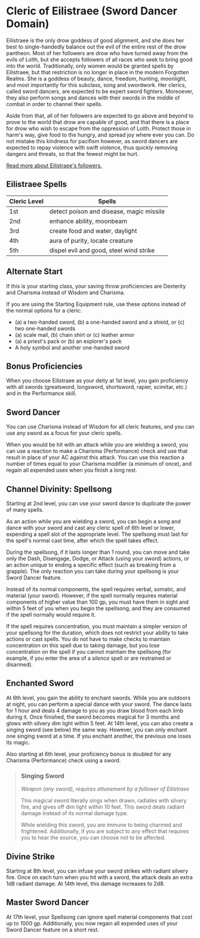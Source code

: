 # Cleric of Eilistraee (Sword Dancer Domain)
Eilistraee is the only drow goddess of good alignment, and she does her best to single-handedly balance out the evil of the entire rest of the drow pantheon. Most of her followers are drow who have turned away from the evils of Lolth, but she accepts followers of all races who seek to bring good into the world. Traditionally, only women would be granted spells by Eilistraee, but that restriction is no longer in place in the modern Forgotten Realms. She is a goddess of beauty, dance, freedom, hunting, moonlight, and most importantly for this subclass, song and swordwork. Her clerics, called sword dancers, are expected to be expert sword fighters. Moreoever, they also perform songs and dances with their swords in the middle of combat in order to channel their spells.

Aside from that, all of her followers are expected to go above and beyond to prove to the world that drow are capable of good, and that there is a place for drow who wish to escape from the oppression of Lolth. Protect those in harm's way, give food to the hungry, and spread joy where ever you can. Do not mistake this kindness for pacifism however, as sword dancers are expected to repay violence with swift violence, thus quickly removing dangers and threats, so that the fewest might be hurt.

[Read more about Eilistraee's followers.](https://forgottenrealms.fandom.com/wiki/Church_of_Eilistraee)

## Eilistraee Spells
Cleric Level | Spells
------------ | ------
1st | detect poison and disease, magic missile
2nd | enhance ability, moonbeam
3rd | create food and water, daylight
4th | aura of purity, locate creature
5th | dispel evil and good, steel wind strike

## Alternate Start
If this is your starting class, your saving throw proficiencies are Dexterity and Charisma instead of Wisdom and Charisma.

If you are using the Starting Equipment rule, use these options instead of the normal options for a cleric:
* (a) a two-handed sword, (b) a one-handed sword and a shield, or (c) two one-handed swords
* (a) scale mail, (b) chain shirt or (c) leather armor
* (a) a priest's pack or (b) an explorer's pack
* A holy symbol and another one-handed sword

## Bonus Proficiencies
When you choose Eilistraee as your deity at 1st level, you gain proficiency with all swords (greatsword, longsword, shortsword, rapier, scimitar, etc.) and in the Performance skill.

## Sword Dancer
You can use Charisma instead of Wisdom for all cleric features, and you can use any sword as a focus for your cleric spells.

When you would be hit with an attack while you are wielding a sword, you can use a reaction to make a Charisma (Performance) check and use that result in place of your AC against this attack. You can use this reaction a number of times equal to your Charisma modifier (a minimum of once), and regain all expended uses when you finish a long rest.

## Channel Divinity: Spellsong
Starting at 2nd level, you can use your sword dance to duplicate the power of many spells.

As an action while you are wielding a sword, you can begin a song and dance with your sword and cast any cleric spell of 6th level or lower, expending a spell slot of the appropriate level. The spellsong must last for the spell's normal cast time, after which the spell takes effect.

During the spellsong, if it lasts longer than 1 round, you can move and take only the Dash, Disengage, Dodge, or Attack (using your sword) actions, or an action unique to ending a specific effect (such as breaking from a grapple). The only reaction you can take during your spellsong is your Sword Dancer feature.

Instead of its normal components, the spell requires verbal, somatic, and material (your sword). However, if the spell normally requires material components of higher value than 100 gp, you must have them in sight and within 5 feet of you when you begin the spellsong, and they are consumed if the spell normally would require it.

If the spell requires concentration, you must maintain a simpler version of your spellsong for the duration, which does not restrict your ability to take actions or cast spells. You do not have to make checks to maintain concentration on this spell due to taking damage, but you lose concentration on the spell if you cannot maintain the spellsong (for example, if you enter the area of a *silence* spell or are restrained or disarmed).

## Enchanted Sword
At 6th level, you gain the ability to enchant swords. While you are outdoors at night, you can perform a special dance with your sword. The dance lasts for 1 hour and deals 4 damage to you as you draw blood from each limb during it. Once finished, the sword becomes magical for 3 months and glows with silvery dim light within 5 feet. At 14th level, you can also create a singing sword (see below) the same way. However, you can only enchant one singing sword at a time. If you enchant another, the previous one loses its magic.

Also starting at 6th level, your proficiency bonus is doubled for any Charisma (Performance) check using a sword.

> ### Singing Sword
> *Weapon (any sword), requires attunement by a follower of Eilistraee*
> 
> This magical sword literally sings when drawn, radiates with silvery fire, and gives off dim light within 10 feet. This sword deals radiant damage instead of its normal damage type.
> 
> While wielding this sword, you are immune to being charmed and frightened. Additionally, if you are subject to any effect that requires you to hear the source, you can choose not to be affected.

## Divine Strike
Starting at 8th level, you can infuse your sword strikes with radiant silvery fire. Once on each turn when you hit with a sword, the attack deals an extra 1d8 radiant damage. At 14th level, this damage increases to 2d8.

## Master Sword Dancer
At 17th level, your Spellsong can ignore spell material components that cost up to 1000 gp. Additionally, you now regain all expended uses of your Sword Dancer feature on a short rest.
